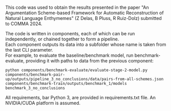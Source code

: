 This code was used to obtain the results presented in the paper "An Argumentation Scheme-based Framework for Automatic Reconstruction of Natural Language Enthymemes" (Z Delas, B Pluss, R Ruiz-Dolz) submitted to COMMA 2024.

The code is written in components, each of which can be run independently, or chained together to form a pipeline. \
Each component outputs its data into a subfolder whose name is taken from the last CLI parameter. \
For example, to evaluate the baseline/benchmark model, run benchmark-evaluate, providing it with paths to data from the previous component:
``` 
python components/benchmark-evaluate/evaluate-stage-2-model.py components/benchmark-pair-up/outputs/pipeline_3_no_conclusions/data/pairs-from-all-schemes.json components/benchmark-train/outputs/benchmark_1/models benchmark_3_no_conclusions 
```

All requirements, bar Python 3, are provided in requirements.txt file. An NVIDIA/CUDA platform is assumed.
